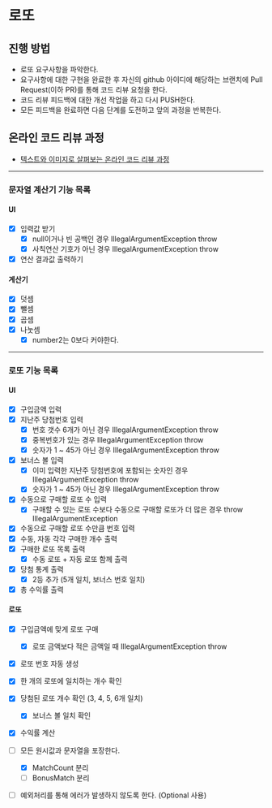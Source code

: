 # 로또
## 진행 방법
* 로또 요구사항을 파악한다.
* 요구사항에 대한 구현을 완료한 후 자신의 github 아이디에 해당하는 브랜치에 Pull Request(이하 PR)를 통해 코드 리뷰 요청을 한다.
* 코드 리뷰 피드백에 대한 개선 작업을 하고 다시 PUSH한다.
* 모든 피드백을 완료하면 다음 단계를 도전하고 앞의 과정을 반복한다.

## 온라인 코드 리뷰 과정
* [텍스트와 이미지로 살펴보는 온라인 코드 리뷰 과정](https://github.com/next-step/nextstep-docs/tree/master/codereview)


---


### 문자열 계산기 기능 목록
#### UI
- [x] 입력값 받기 
  - [x] null이거나 빈 공백인 경우 IllegalArgumentException throw
  - [x] 사칙연산 기호가 아닌 경우 IllegalArgumentException throw
- [x] 연산 결과값 출력하기

#### 계산기
- [x] 덧셈
- [x] 뺄셈
- [x] 곱셈
- [x] 나눗셈
  - [x] number2는 0보다 커야한다.

---

### 로또 기능 목록
#### UI
- [x] 구입금액 입력
- [x] 지난주 당첨번호 입력
  - [x] 번호 갯수 6개가 아닌 경우 IllegalArgumentException throw
  - [x] 중복번호가 있는 경우 IllegalArgumentException throw
  - [x] 숫자가 1 ~ 45가 아닌 경우 IllegalArgumentException throw
- [x] 보너스 볼 입력
  - [x] 이미 입력한 지난주 당첨번호에 포함되는 숫자인 경우 IllegalArgumentException throw
  - [x] 숫자가 1 ~ 45가 아닌 경우 IllegalArgumentException throw
- [x] 수동으로 구매할 로또 수 입력
  - [x] 구매할 수 있는 로또 수보다 수동으로 구매할 로또가 더 많은 경우 throw IllegalArgumentException
- [x] 수동으로 구매할 로또 수만큼 번호 입력
- [x] 수동, 자동 각각 구매한 개수 출력
- [x] 구매한 로또 목록 출력
  - [x] 수동 로또 + 자동 로또 함께 출력
- [x] 당첨 통계 출력
  - [x] 2등 추가 (5개 일치, 보너스 번호 일치)
- [x] 총 수익률 출력

#### 로또
- [x] 구입금액에 맞게 로또 구매
  - [x] 로또 금액보다 적은 금액일 때 IllegalArgumentException throw
- [x] 로또 번호 자동 생성
- [x] 한 개의 로또에 일치하는 개수 확인
- [x] 당첨된 로또 개수 확인 (3, 4, 5, 6개 일치)
  - [x] 보너스 볼 일치 확인
- [x] 수익률 계산

- [ ] 모든 원시값과 문자열을 포장한다.
  - [x] MatchCount 분리
  - [ ] BonusMatch 분리
- [ ] 예외처리를 통해 에러가 발생하지 않도록 한다. (Optional 사용)